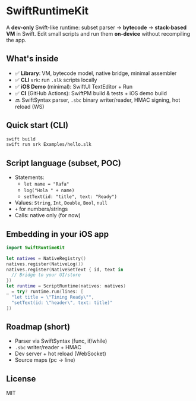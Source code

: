 # SwiftRuntimeKit

A **dev-only** Swift-like runtime: subset parser → **bytecode** → **stack-based VM** in Swift.
Edit small scripts and run them **on-device** without recompiling the app.

## What's inside
- ✅ **Library**: VM, bytecode model, native bridge, minimal assembler
- ✅ **CLI** `srk`: run `.slk` scripts locally
- ✅ **iOS Demo** (minimal): SwiftUI TextEditor + Run
- ✅ **CI** (GitHub Actions): SwiftPM build & tests + iOS demo build
- 🔜 SwiftSyntax parser, `.sbc` binary writer/reader, HMAC signing, hot reload (WS)

## Quick start (CLI)
```bash
swift build
swift run srk Examples/hello.slk
```

## Script language (subset, POC)
- Statements:
  - `let name = "Rafa"`
  - `log("Hola " + name)`
  - `setText(id: "title", text: "Ready")`
- Values: `String`, `Int`, `Double`, `Bool`, `null`
- `+` for numbers/strings
- Calls: native only (for now)

## Embedding in your iOS app
```swift
import SwiftRuntimeKit

let natives = NativeRegistry()
natives.register(NativeLog())
natives.register(NativeSetText { id, text in
  // Bridge to your UI/store
})
let runtime = ScriptRuntime(natives: natives)
_ = try? runtime.run(lines: [
  "let title = \"Timing Ready\"",
  "setText(id: \"header\", text: title)"
])
```

## Roadmap (short)
- Parser via SwiftSyntax (func, if/while)
- `.sbc` writer/reader + HMAC
- Dev server + hot reload (WebSocket)
- Source maps (pc → line)

## License
MIT
